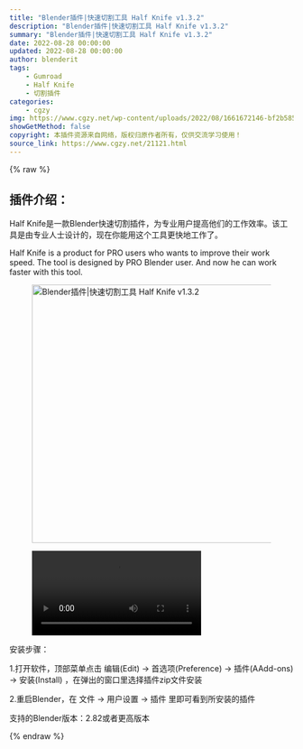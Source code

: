 ```yaml
---
title: "Blender插件|快速切割工具 Half Knife v1.3.2"
description: "Blender插件|快速切割工具 Half Knife v1.3.2"
summary: "Blender插件|快速切割工具 Half Knife v1.3.2"
date: 2022-08-28 00:00:00
updated: 2022-08-28 00:00:00
author: blenderit
tags: 
    - Gumroad
    - Half Knife
    - 切割插件
categories:
    - cgzy
img: https://www.cgzy.net/wp-content/uploads/2022/08/1661672146-bf2b585aaeb7a04.jpg
showGetMethod: false
copyright: 本插件资源来自网络，版权归原作者所有，仅供交流学习使用！
source_link: https://www.cgzy.net/21121.html
---
```


{% raw %}
<div class="wp-block-pandastudio-title"><div class="title_style_01"><h2 id="h2-0">插件介绍：</h2></div></div><p class="is-style-text-indent-2em">Half Knife是一款Blender快速切割插件，为专业用户提高他们的工作效率。该工具是由专业人士设计的，现在你能用这个工具更快地工作了。</p><p>Half Knife is a product for PRO users who wants to improve their work speed. The tool is designed by PRO Blender user. And now he can work faster with this tool.</p><div class="wp-block-image is-style-border-round-and-with-shadow"><figure class="aligncenter size-full"><img fetchpriority="high" decoding="async" width="512" height="458" src="https://www.cgzy.net/wp-content/uploads/2022/08/1661672146-bf2b585aaeb7a04.jpg" class="wp-image-21122" title="Blender插件|快速切割工具 Half Knife v1.3.2" alt="Blender插件|快速切割工具 Half Knife v1.3.2"></figure></div><figure class="wp-block-video aligncenter"><video controls src="https://cloud.video.taobao.com/play/u/717183932/p/1/e/6/t/1/374009096401.mp4"></video></figure><div class="wp-block-pandastudio-title"><div class="title_style_01"><p>安装步骤：</p></div></div><p>1.打开软件，顶部菜单点击 编辑(Edit) → 首选项(Preference) → 插件(AAdd-ons) → 安装(Install) ，在弹出的窗口里选择插件zip文件安装</p><p>2.重启Blender，在 文件 → 用户设置 → 插件 里即可看到所安装的插件</p><div class="wp-block-pandastudio-tips"><div class="tip success "><p>支持的Blender版本：2.82或者更高版本</p>
</div></div><p></p>
<div style="display: none">cgzy</div>
{% endraw %}